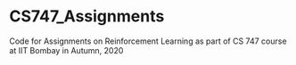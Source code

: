 # CS747_Assignments
Code for Assignments on Reinforcement Learning as part of CS 747 course at IIT Bombay  in Autumn, 2020
